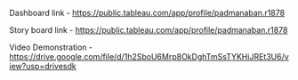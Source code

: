 Dashboard link - https://public.tableau.com/app/profile/padmanaban.r1878

Story board link - https://public.tableau.com/app/profile/padmanaban.r1878

Video Demonstration - https://drive.google.com/file/d/1h2SboU6Mrp8OkDghTmSsTYKHiJREt3U6/view?usp=drivesdk
